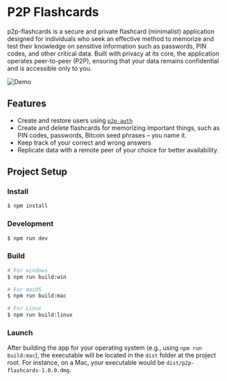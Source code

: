 # P2P Flashcards

p2p-flashcards is a secure and private flashcard (minimalist) application designed for individuals who seek an effective method to memorize and test their knowledge on sensitive information such as passwords, PIN codes, and other critical data. Built with privacy at its core, the application operates peer-to-peer (P2P), ensuring that your data remains confidential and is accessible only to you.

![Demo](resources/demo.gif)

## Features
- Create and restore users using [`p2p-auth`](https://github.com/MKPLKN/p2p-auth)
- Create and delete flashcards for memorizing important things, such as PIN codes, passwords, Bitcoin seed phrases – you name it.
- Keep track of your correct and wrong answers
- Replicate data with a remote peer of your choice for better availability.

## Project Setup

### Install

```bash
$ npm install
```

### Development

```bash
$ npm run dev
```

### Build

```bash
# For windows
$ npm run build:win

# For macOS
$ npm run build:mac

# For Linux
$ npm run build:linux
```

### Launch
After building the app for your operating system (e.g., using `npm run build:mac`), the executable will be located in the `dist` folder at the project root. For instance, on a Mac, your executable would be `dist/p2p-flashcards-1.0.0.dmg`.